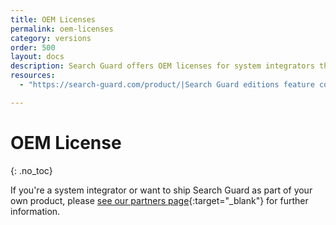 ```yaml
---
title: OEM Licenses
permalink: oem-licenses
category: versions
order: 500
layout: docs
description: Search Guard offers OEM licenses for system integrators that want to ship Search Guard as part of their own products.  
resources:
  - "https://search-guard.com/product/|Search Guard editions feature comparison (website)"

---
```

<!---
Copyright 2020 floragunn GmbH
-->

# OEM License
{: .no_toc}

If you're a system integrator or want to ship Search Guard as part of your own product, please [see our partners page](https://search-guard.com/partners/){:target="_blank"} for further information.